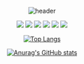 <div align="center">

![header](https://capsule-render.vercel.app/api?type=wave&color=gradient&height=200&text=Hi&strokeWidth=3)
</div>
<div align="center">
  
<img src="https://img.shields.io/badge/java-007396?style=flat-square&logo=Java&logoColor=000000"/> <img src="https://img.shields.io/badge/python-3776AB?style=flat-square&logo=python&logoColor=000000"/>
<img src="https://img.shields.io/badge/css3-E34F26?style=flat-square&logo=css3&logoColor=000000"/>
<img src="https://img.shields.io/badge/c-E34F26?style=flat-square&logo=c&logoColor=000000"/>
<img src="https://img.shields.io/badge/javascript-FFFF00?style=flat-square&logo=javascript&logoColor=000000"/>
<img src="https://img.shields.io/badge/HTML5-FF9900?style=flat-square&logo=HTML5&logoColor=000000"/>
</div>
<div align="center">
  
[![Top Langs](https://github-readme-stats.vercel.app/api/top-langs/?username=biyakim)](https://github.com/biyakim/github-readme-stats)

[![Anurag's GitHub stats](https://github-readme-stats.vercel.app/api?username=biyakim)](https://github.com/biyakim/github-readme-stats)
</div>
